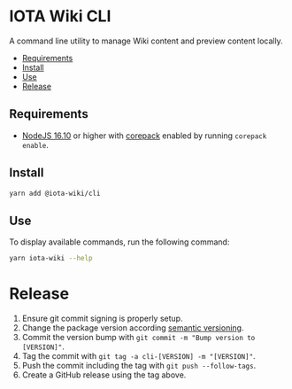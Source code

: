 # IOTA Wiki CLI

A command line utility to manage Wiki content and preview content locally.

- [Requirements](#requirements)
- [Install](#install)
- [Use](#use)
- [Release](#release)

## Requirements

- [NodeJS 16.10](https://nodejs.org/en/download/) or higher with [corepack](https://nodejs.org/en/download/) enabled by running `corepack enable`.

## Install

```bash
yarn add @iota-wiki/cli
```

## Use

To display available commands, run the following command:

```bash
yarn iota-wiki --help
```

# Release

1. Ensure git commit signing is properly setup.
2. Change the package version according [semantic versioning](https://semver.org/).
3. Commit the version bump with `git commit -m "Bump version to [VERSION]"`.
4. Tag the commit with `git tag -a cli-[VERSION] -m "[VERSION]"`.
5. Push the commit including the tag with `git push --follow-tags`.
6. Create a GitHub release using the tag above.
